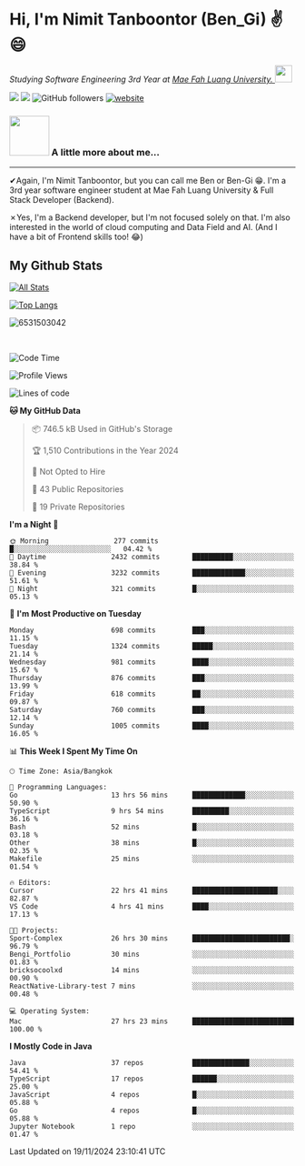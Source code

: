 # Hi, I'm Nimit Tanboontor (Ben_Gi) ✌😄
<p><em>Studying Software Engineering 3rd Year at <a href="https://en.mfu.ac.th/home.html"> Mae Fah Luang University.
</a><img src="https://media.giphy.com/media/WUlplcMpOCEmTGBtBW/giphy.gif" width="30"> </em></p>


[![](https://img.shields.io/badge/linkedin-%230077B5.svg?style=for-the-badge&logo=linkedin)]([https://www.linkedin.com/in/thanaphoom-babparn/](https://www.linkedin.com/in/nimit-tanbooutor-798139246/))
[![](https://img.shields.io/badge/Medium-12100E?style=for-the-badge&logo=medium&logoColor=white)](https://medium.com/@nimittanbooutor)
![GitHub followers](https://img.shields.io/github/followers/6531503042?label=Follow&style=social)
[![website](https://img.shields.io/badge/Website-46a2f1.svg?&style=flat-square&logo=Google-Chrome&logoColor=white&link=https://6531503042.github.io/Portfolio-BenGi/)](https://6531503042.github.io/Portfolio-BenGi/)

### <img src="https://media.giphy.com/media/VgCDAzcKvsR6OM0uWg/giphy.gif" width="70"> A little more about me...  

<hr> <!-- Horizontal line -->

&#10004;Again, I'm Nimit Tanboontor, but you can call me Ben or Ben-Gi 😁. I'm a 3rd year software engineer student at Mae Fah Luang University & Full Stack Developer (Backend).

&#10007;Yes, I'm a Backend developer, but I'm not focused solely on that. I'm also interested in the world of cloud computing and Data Field and AI. (And I have a bit of Frontend skills too! 😂)


## My Github Stats

[![All Stats](https://github-readme-stats.vercel.app/api?username=6531503042&show_icons=true&theme=algolia)](https://github.com/6531503042)

[![Top Langs](https://github-readme-stats.vercel.app/api/top-langs/?username=6531503042&layout=compact&theme=algolia)](https://github.com/6531503042)

<p><img align="center" src="https://github-readme-streak-stats.herokuapp.com/?user=6531503042&" alt="6531503042" /></p>

<br />


<!--START_SECTION:waka-->
![Code Time](http://img.shields.io/badge/Code%20Time-206%20hrs%2052%20mins-blue)

![Profile Views](http://img.shields.io/badge/Profile%20Views-6-blue)

![Lines of code](https://img.shields.io/badge/From%20Hello%20World%20I%27ve%20Written-17.6%20million%20lines%20of%20code-blue)

**🐱 My GitHub Data** 

> 📦 746.5 kB Used in GitHub's Storage 
 > 
> 🏆 1,510 Contributions in the Year 2024
 > 
> 🚫 Not Opted to Hire
 > 
> 📜 43 Public Repositories 
 > 
> 🔑 19 Private Repositories 
 > 
**I'm a Night 🦉** 

```text
🌞 Morning                277 commits         █░░░░░░░░░░░░░░░░░░░░░░░░   04.42 % 
🌆 Daytime                2432 commits        ██████████░░░░░░░░░░░░░░░   38.84 % 
🌃 Evening                3232 commits        █████████████░░░░░░░░░░░░   51.61 % 
🌙 Night                  321 commits         █░░░░░░░░░░░░░░░░░░░░░░░░   05.13 % 
```
📅 **I'm Most Productive on Tuesday** 

```text
Monday                   698 commits         ███░░░░░░░░░░░░░░░░░░░░░░   11.15 % 
Tuesday                  1324 commits        █████░░░░░░░░░░░░░░░░░░░░   21.14 % 
Wednesday                981 commits         ████░░░░░░░░░░░░░░░░░░░░░   15.67 % 
Thursday                 876 commits         ███░░░░░░░░░░░░░░░░░░░░░░   13.99 % 
Friday                   618 commits         ██░░░░░░░░░░░░░░░░░░░░░░░   09.87 % 
Saturday                 760 commits         ███░░░░░░░░░░░░░░░░░░░░░░   12.14 % 
Sunday                   1005 commits        ████░░░░░░░░░░░░░░░░░░░░░   16.05 % 
```


📊 **This Week I Spent My Time On** 

```text
🕑︎ Time Zone: Asia/Bangkok

💬 Programming Languages: 
Go                       13 hrs 56 mins      █████████████░░░░░░░░░░░░   50.90 % 
TypeScript               9 hrs 54 mins       █████████░░░░░░░░░░░░░░░░   36.16 % 
Bash                     52 mins             █░░░░░░░░░░░░░░░░░░░░░░░░   03.18 % 
Other                    38 mins             █░░░░░░░░░░░░░░░░░░░░░░░░   02.35 % 
Makefile                 25 mins             ░░░░░░░░░░░░░░░░░░░░░░░░░   01.54 % 

🔥 Editors: 
Cursor                   22 hrs 41 mins      █████████████████████░░░░   82.87 % 
VS Code                  4 hrs 41 mins       ████░░░░░░░░░░░░░░░░░░░░░   17.13 % 

🐱‍💻 Projects: 
Sport-Complex            26 hrs 30 mins      ████████████████████████░   96.79 % 
Bengi_Portfolio          30 mins             ░░░░░░░░░░░░░░░░░░░░░░░░░   01.83 % 
bricksocoolxd            14 mins             ░░░░░░░░░░░░░░░░░░░░░░░░░   00.90 % 
ReactNative-Library-test 7 mins              ░░░░░░░░░░░░░░░░░░░░░░░░░   00.48 % 

💻 Operating System: 
Mac                      27 hrs 23 mins      █████████████████████████   100.00 % 
```

**I Mostly Code in Java** 

```text
Java                     37 repos            ██████████████░░░░░░░░░░░   54.41 % 
TypeScript               17 repos            ██████░░░░░░░░░░░░░░░░░░░   25.00 % 
JavaScript               4 repos             █░░░░░░░░░░░░░░░░░░░░░░░░   05.88 % 
Go                       4 repos             █░░░░░░░░░░░░░░░░░░░░░░░░   05.88 % 
Jupyter Notebook         1 repo              ░░░░░░░░░░░░░░░░░░░░░░░░░   01.47 % 
```




 Last Updated on 19/11/2024 23:10:41 UTC
<!--END_SECTION:waka-->

